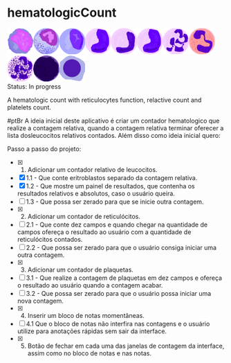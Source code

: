 # hematologicCount 
<img src="assets/img/mieloblasto.png" width='60px'><img src="assets/img/promielo.png" width='60px'><img src="assets/img/mielo.png" width='60px'><img src="assets/img/meta.png" width='60px'><img src="assets/img/bastao.png" width='60px'><img src="assets/img/meta.png" width='60px'><img src="assets/img/seg.png" width='60px'><img src="assets/img/eos.png" width='60px'><img src="assets/img/bas.png" width='60px'><img src="assets/img/linTip.png" width='60px'><img src="assets/img/eritro.png" width='60px'><br>
Status: In progress 
<p>A hematologic count with reticulocytes function, relactive count and platelets count. </p>

#ptBr
A ideia inicial deste aplicativo é criar um contador hematologico que realize a contagem relativa, quando a contagem relativa terminar oferecer a lista dosleucocitos relativos contados. Além disso como ideia inicial quero:

Passo a passo do projeto:

- [x] 1. Adicionar um contador relativo de leucocitos.
- [x] 1.1 - Que conte eritroblastos separado da contagem relativa.
- [x] 1.2 - Que mostre um painel de resultados, que contenha os resultados relativos e absolutos, caso o usuário queira.
- [ ] 1.3 - Que possa ser zerado para que se inicie outra contagem.
- [x] 2. Adicionar um contador de reticulócitos.
- [ ] 2.1 - Que conte dez campos e quando chegar na quantidade de campos ofereça o resultado ao usuário com a quantidade de reticulócitos contados.
- [ ] 2.2 - Que possa ser zerado para que o usuário consiga iniciar uma outra contagem.
- [x] 3. Adicionar um contador de plaquetas.
- [ ] 3.1 - Que realize a contagem de plaquetas em dez campos e ofereça o resultado ao usuário quando a contagem acabar.
- [ ] 3.2 - Que possa ser zerado para que o usuário possa iniciar uma nova contagem.
- [x] 4. Inserir um bloco de notas momentâneas.
- [ ] 4.1 Que o bloco de notas não interfira nas contagens e o usuário utilize para anotações rápidas sem sair da interface.
- [x] 5. Botão de fechar em cada uma das janelas de contagem da interface, assim como no bloco de notas e nas notas.

